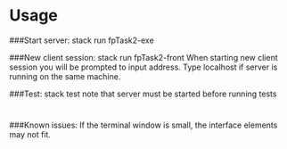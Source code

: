 # Usage
###Start server:
    stack run fpTask2-exe
    
###New client session:
    stack run fpTask2-front
When starting new client session you will be prompted to input address. Type localhost if server is running on the same machine.   

    
###Test:
    stack test
note that server must be started before running tests
#
###Known issues:
If the terminal window is small, the interface elements may not fit.